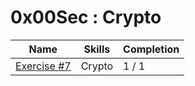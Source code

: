 # 0x00Sec : Crypto 

|	Name                                            | Skills       | Completion |
| ------------------------------------------------- | ------------ | ---------- |
| [Exercise #7][1]                                  | Crypto       | 1 / 1      |



[1]: ./e7

